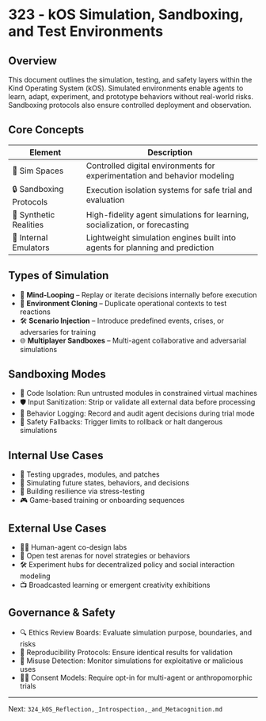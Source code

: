 # 323 - kOS Simulation, Sandboxing, and Test Environments

## Overview
This document outlines the simulation, testing, and safety layers within the Kind Operating System (kOS). Simulated environments enable agents to learn, adapt, experiment, and prototype behaviors without real-world risks. Sandboxing protocols also ensure controlled deployment and observation.

## Core Concepts
| Element               | Description                                                                     |
|-----------------------|---------------------------------------------------------------------------------|
| 🧪 Sim Spaces          | Controlled digital environments for experimentation and behavior modeling       |
| 🔒 Sandboxing Protocols | Execution isolation systems for safe trial and evaluation                        |
| 🧬 Synthetic Realities  | High-fidelity agent simulations for learning, socialization, or forecasting     |
| 🧠 Internal Emulators   | Lightweight simulation engines built into agents for planning and prediction     |

## Types of Simulation
- 🧠 **Mind-Looping** – Replay or iterate decisions internally before execution
- 🧰 **Environment Cloning** – Duplicate operational contexts to test reactions
- 🛠️ **Scenario Injection** – Introduce predefined events, crises, or adversaries for training
- 🌐 **Multiplayer Sandboxes** – Multi-agent collaborative and adversarial simulations

## Sandboxing Modes
- 🔐 Code Isolation: Run untrusted modules in constrained virtual machines
- 🛡️ Input Sanitization: Strip or validate all external data before processing
- 🧾 Behavior Logging: Record and audit agent decisions during trial mode
- 🚨 Safety Fallbacks: Trigger limits to rollback or halt dangerous simulations

## Internal Use Cases
- 🧪 Testing upgrades, modules, and patches
- 🧠 Simulating future states, behaviors, and decisions
- 🧱 Building resilience via stress-testing
- 🎮 Game-based training or onboarding sequences

## External Use Cases
- 🧑‍💻 Human-agent co-design labs
- 🧪 Open test arenas for novel strategies or behaviors
- 🛠️ Experiment hubs for decentralized policy and social interaction modeling
- 📺 Broadcasted learning or emergent creativity exhibitions

## Governance & Safety
- 🔍 Ethics Review Boards: Evaluate simulation purpose, boundaries, and risks
- 📜 Reproducibility Protocols: Ensure identical results for validation
- 🚫 Misuse Detection: Monitor simulations for exploitative or malicious uses
- 🧑‍⚖️ Consent Models: Require opt-in for multi-agent or anthropomorphic trials

---
Next: `324_kOS_Reflection,_Introspection,_and_Metacognition.md`

